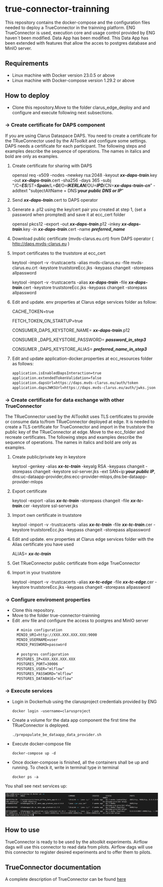 # true-connector-trainning

This repository contains the docker-compose and the configuration files needed to deploy a TrueConnector in the trainning platform.
ENG TrueConnector is used, execution core and usage control provided by ENG haven´t been modified. Data App has been modified. This Data App has been extended with features that allow the acces to postgres database and MinIO server. 

## Requirements

- Linux machine with Docker version 23.0.5 or above
- Linux machine with Docker-compose version 1.29.2 or above
  
## How to deploy

- Clone this repository.Move to the folder clarus_edge_deploy and and configure and execute following next subsections.
### -> Create certificate for DAPS component
If you are using Clarus Dataspace DAPS. You need to create a certificate for the TRueConnector used by the AIToolkit and configure some settings. DAPS needs a certificate for each participant. The following steps and examples describe the sequence of operations. The names in italics and bold are only as examples.

1.	Create certificate for sharing with DAPS

   

    openssl req -x509 -nodes -newkey rsa:2048 -keyout ***xx-daps-train***.key -out ***xx-daps-train***.cert -sha256 -days 365 -subj "/C=***ES***/ST=***Spain***/L=***GI***/O=***IKERLAN***/OU=***IPD***/CN=***xx-daps-train-cn***” -addtext "subjectAltName = DNS:***your public DNS or IP***" 
    

2.	Send ***xx-daps-train***.cert to DAPS operator

3.	Generate a .p12 using the key/cert pair you created at step 1, (set a password when prompted) and save it at ecc_cert folder
 
    openssl pkcs12 -export -out ***xx-daps-train***.p12 -inkey ***xx-daps-train***.key -in ***xx-daps-train***.cert -name ***preferred_name***
    

4.	Download public certificate (mvds-clarus.eu.crt) from DAPS operator ( http://daps.mvds-clarus.eu ) 

5.	Import certificates to the truststore at ecc_cert

    
    keytool -import -v -trustcacerts -alias mvds-clarus.eu -file mvds-clarus.eu.crt -keystore truststoreEcc.jks -keypass changeit -storepass allpassword 

    keytool -import -v -trustcacerts -alias ***xx-daps-train*** -file ***xx-daps-train***.cert -keystore truststoreEcc.jks -keypass changeit -storepass allpassword 
    

6.	Edit and update. env properties at Clarus edge services folder as follow:
    
    CACHE_TOKEN=true 

    FETCH_TOKEN_ON_STARTUP=true

    CONSUMER_DAPS_KEYSTORE_NAME= ***xx-daps-train***.p12

    CONSUMER _DAPS_KEYSTORE_PASSWORD= ***password_in_step3***

    CONSUMER _DAPS_KEYSTORE_ALIAS= ***preferred_name_in_step3***
    

7.	Edit and update application-docker.properties at ecc_resources folder as follows:

    ```
    application.isEnabledDapsInteraction=true  
    application.extendedTokenValidation=false 
    application.dapsUrl=https://daps.mvds-clarus.eu/auth/token  
    application.dapsJWKSUrl=https://daps.mvds-clarus.eu/auth/jwks.json 
    ```

### -> Create certificate for data exchange with other TrueConnector
The TRueConnector used by the AIToolkit uses TLS certificates to provide or consume data to/from  TRueConnector deployed at edge. It is needed to create a TLS certificate for TrueConnector and import in the truststore the public key of the TRueConnector at edge. Move to the ecc_folder and recreate certificates. The following steps and examples describe the sequence of operations.  The names in italics and bold are only as examples.

1.	Create public/private key in keystore

    
    keytool -genkey -alias ***xx-tc-train*** -keyalg RSA -keypass changeit -storepass changeit -keystore ssl-server.jks -ext SAN=ip:***your public IP***, dns:uc-dataapp-provider,dns:ecc-provider-mlops,dns:be-dataapp-provider-mlops 
    
2.	Export certificate

    
    keytool -export -alias ***xx-tc-train***  -storepass changeit  -file ***xx-tc-train***.cer -keystore ssl-server.jks 
    

3.	Import own certificate in truststore

    
    keytool -import -v -trustcacerts -alias ***xx-tc-train*** -file ***xx-tc-train***.cer -keystore truststoreEcc.jks -keypass changeit -storepass allpassword 
    

4.	Edit and update. env properties at Clarus edge services folder with the Alias certificate you have used

    
    ALIAS= ***xx-tc-train*** 
    

5.	Get TRueConnector public certificate from edge TrueConnector 

6.	Import in your truststore
    
    keytool -import -v -trustcacerts -alias ***xx-tc-edge*** -file ***xx-tc-edge***.cer -keystore truststoreEcc.jks -keypass changeit -storepass allpassword
    

### -> Configure enviroment properties

- Clone this repository.
- Move to the folder true-connector-trainning
- Edit .env file and configure the access to postgres and MinIO server
  ```
    # minio configuration
    MINIO_URI=http://XXX.XXX.XXX.XXX:9000
    MINIO_USERNAME=user
    MINIO_PASSWORD=password

    # postgres configuration
    POSTGRES_IP=XXX.XXX.XXX.XXX
    POSTGRES_PORT=30006
    POSTGRES_USER="mlflow"
    POSTGRES_PASSWORD="mlflow"
    POSTGRES_DATABASE="mlflow"
  
  ```

### -> Execute services

- Login in Dockerhub using the clarusproject credentials provided by ENG
    ```
    docker login -username=clarusproject
    ```
- Create a volume for the data app component the first time the TRueConnector is deployed.
    ```
    ./prepopulate_be_dataapp_data_provider.sh
    ```
- Execute docker-compose file
    ```
    docker-compose up -d
    ```
- Once docker-compose is finished, all the containers shall be up and running. To check it, write in terminal type in terminal
    ```
    docker ps -a
    ```
You shall see next services up:

![AIToolkitTRueConnector](images/AItoolkitTRueConnector.png)

## How to use

TrueConnector is ready to be used by the aitoolkit experiments.
Airflow dags will use this connector to read data from pilots.
Airflow dags will use this connector to register desired experiments and to offer them to pilots.

## TrueConnector documentation
A complete description of TrueConnector can be found [here](https://github.com/Engineering-Research-and-Development/true-connector)